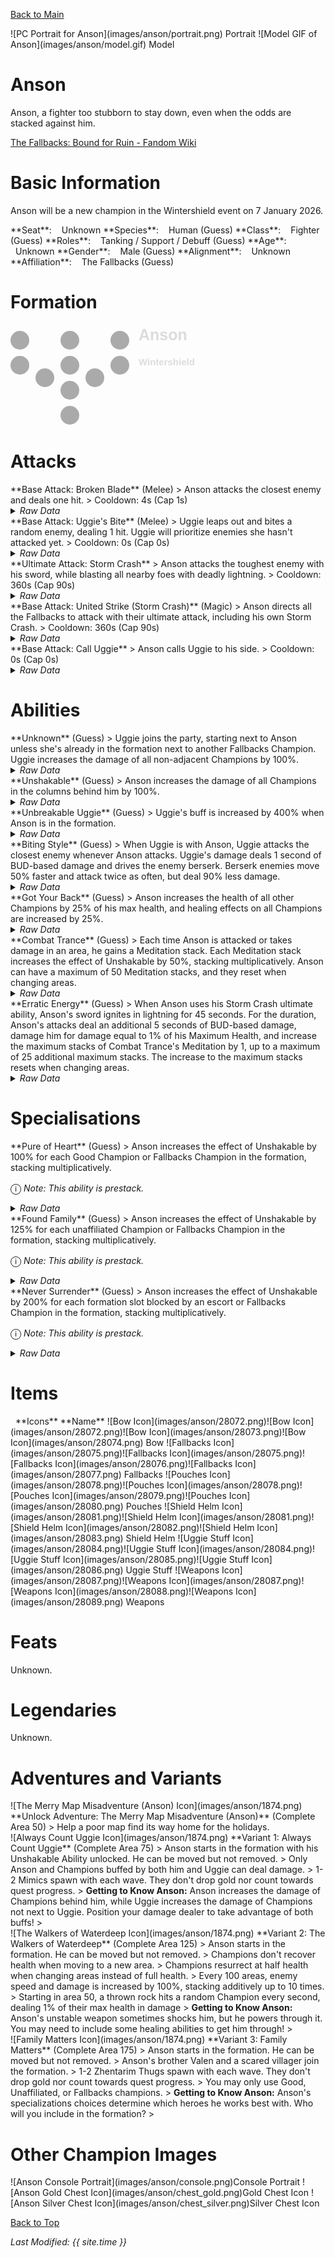 [Back to Main](index.md)

<span class="championPortraitsRow">
    <span class="championPortraitsColumn">
        <span class="championPortraitsImage">
            ![PC Portrait for Anson](images/anson/portrait.png)
        </span>
        <span>
            Portrait
        </span>
    </span>
    <span class="championPortraitsColumn">
        <span class="championPortraitsImage">
            ![Model GIF of Anson](images/anson/model.gif)
        </span>
        <span>
            Model
        </span>
    </span>
</span>

# Anson

Anson, a fighter too stubborn to stay down, even when the odds are stacked against him.

[The Fallbacks: Bound for Ruin - Fandom Wiki](https://forgottenrealms.fandom.com/wiki/The_Fallbacks:_Bound_for_Ruin)

# Basic Information

Anson will be a new champion in the Wintershield event on 7 January 2026.

<span class="champStatsTableColumn">
    <span class="champStatsTableRow">
        <span class="champStatsTableInfoHeader">
            <span style="margin-right:4px;">**Seat**:</span>
        </span>
        <span class="champStatsTableInfoSmall">
            <span style="margin-left:8px;">Unknown</span>
        </span>
    </span>
    <span class="champStatsTableRow">
        <span class="champStatsTableInfoHeader">
            <span style="margin-right:4px;">**Species**:</span>
        </span>
        <span class="champStatsTableInfoSmall">
            <span style="margin-left:8px;">Human (Guess)</span>
        </span>
    </span>
    <span class="champStatsTableRow">
        <span class="champStatsTableInfoHeader">
            <span style="margin-right:4px;">**Class**:</span>
        </span>
        <span class="champStatsTableInfoSmall">
            <span style="margin-left:8px;">Fighter (Guess)</span>
        </span>
    </span>
    <span class="champStatsTableRow">
        <span class="champStatsTableInfoHeader">
            <span style="margin-right:4px;">**Roles**:</span>
        </span>
        <span class="champStatsTableInfoSmall">
            <span style="margin-left:8px;">Tanking / Support / Debuff (Guess)</span>
        </span>
    </span>
    <span class="champStatsTableRow">
        <span class="champStatsTableInfoHeader">
            <span style="margin-right:4px;">**Age**:</span>
        </span>
        <span class="champStatsTableInfoSmall">
            <span style="margin-left:8px;">Unknown</span>
        </span>
    </span>
    <span class="champStatsTableRow">
        <span class="champStatsTableInfoHeader">
            <span style="margin-right:4px;">**Gender**:</span>
        </span>
        <span class="champStatsTableInfoSmall">
            <span style="margin-left:8px;">Male (Guess)</span>
        </span>
    </span>
    <span class="champStatsTableRow">
        <span class="champStatsTableInfoHeader">
            <span style="margin-right:4px;">**Alignment**:</span>
        </span>
        <span class="champStatsTableInfoSmall">
            <span style="margin-left:8px;">Unknown</span>
        </span>
    </span>
    <span class="champStatsTableRow">
        <span class="champStatsTableInfoHeader">
            <span style="margin-right:4px;">**Affiliation**:</span>
        </span>
        <span class="champStatsTableInfoSmall">
            <span style="margin-left:8px;">The Fallbacks (Guess)</span>
        </span>
    </span>
</span>

# Formation

<span class="formationBorder">
    <svg xmlns="http://www.w3.org/2000/svg" id="Anson" fill="#aaa" data-formationName="Anson" data-campaignName="Wintershield" width="299" height="160"><circle cx="175" cy="25" r="15"/><circle cx="175" cy="65" r="15"/><circle cx="135" cy="85" r="15"/><circle cx="95" cy="25" r="15"/><circle cx="95" cy="65" r="15"/><circle cx="95" cy="105" r="15"/><circle cx="95" cy="145" r="15"/><circle cx="55" cy="85" r="15"/><circle cx="15" cy="25" r="15"/><circle cx="15" cy="65" r="15"/><text x="205" y="25" fill="#dcdcdc" font-size="25" font-family="Arial" font-weight="bold">Anson</text><text x="205" y="65" fill="#dcdcdc" font-size="15" font-family="Arial" font-weight="bold">Wintershield</text></svg>
</span>

# Attacks

<div markdown="1" class="abilityBorder"><div markdown="1" class="abilityBorderInner">
**Base Attack: Broken Blade** (Melee)
> Anson attacks the closest enemy and deals one hit.  
> Cooldown: 4s (Cap 1s)
<details><summary><em>Raw Data</em></summary>
<p>
<pre>
{
    "id": 924,
    "name": "Broken Blade",
    "description": "Anson attacks the closest enemy, dealing 1 hit.",
    "long_description": "Anson attacks the closest enemy and deals one hit.",
    "graphic_id": 0,
    "target": "front",
    "num_targets": 1,
    "aoe_radius": 0,
    "damage_modifier": 1,
    "cooldown": 4,
    "animations": [
        {
            "type": "melee_attack",
            "damage_frame": 2
        }
    ],
    "tags": [
        "melee"
    ],
    "damage_types": [
        "melee"
    ]
}
</pre>
</p>
</details>
</div></div>

<div markdown="1" class="abilityBorder"><div markdown="1" class="abilityBorderInner">
**Base Attack: Uggie's Bite** (Melee)
> Uggie leaps out and bites a random enemy, dealing 1 hit. Uggie will prioritize enemies she hasn't attacked yet.  
> Cooldown: 0s (Cap 0s)
<details><summary><em>Raw Data</em></summary>
<p>
<pre>
{
    "id": 928,
    "name": "Uggie's Bite",
    "description": "Uggie protects her persons by biting a scary monster.",
    "long_description": "Uggie leaps out and bites a random enemy, dealing 1 hit. Uggie will prioritize enemies she hasn't attacked yet.",
    "graphic_id": 0,
    "target": "front",
    "num_targets": 1,
    "aoe_radius": 0,
    "damage_modifier": 1,
    "cooldown": 0,
    "animations": [
        {
            "type": "melee_attack",
            "damage_frame": 3
        }
    ],
    "tags": [
        "melee",
        "ignore_cooldown_override"
    ],
    "damage_types": [
        "melee"
    ]
}
</pre>
</p>
</details>
</div></div>

<div markdown="1" class="abilityBorder"><div markdown="1" class="abilityBorderInner">
**Ultimate Attack: Storm Crash**
> Anson attacks the toughest enemy with his sword, while blasting all nearby foes with deadly lightning.  
> Cooldown: 360s (Cap 90s)
<details><summary><em>Raw Data</em></summary>
<p>
<pre>
{
    "id": 927,
    "name": "Storm Crash",
    "description": "Anson attacks the toughest enemy and creates a blast of deadly lightning.",
    "long_description": "Anson attacks the toughest enemy with his sword, while blasting all nearby foes with deadly lightning.",
    "graphic_id": 28061,
    "target": "highest_health",
    "num_targets": 1,
    "aoe_radius": 0,
    "damage_modifier": 0.03,
    "cooldown": 360,
    "animations": [
        {
            "type": "ultimate_attack",
            "ultimate": "anson"
        }
    ],
    "tags": [
        "magic",
        "ultimate"
    ],
    "damage_types": [
        "magic"
    ]
}
</pre>
</p>
</details>
</div></div>

<div markdown="1" class="abilityBorder"><div markdown="1" class="abilityBorderInner">
**Base Attack: United Strike (Storm Crash)** (Magic)
> Anson directs all the Fallbacks to attack with their ultimate attack, including his own Storm Crash.  
> Cooldown: 360s (Cap 90s)
<details><summary><em>Raw Data</em></summary>
<p>
<pre>
{
    "id": 926,
    "name": "United Strike (Storm Crash)",
    "description": "Anson directs all the Fallbacks to make their ultimate attack.",
    "long_description": "Anson directs all the Fallbacks to attack with their ultimate attack, including his own Storm Crash.",
    "graphic_id": 26833,
    "target": "none",
    "num_targets": 0,
    "aoe_radius": 0,
    "damage_modifier": 0.03,
    "cooldown": 360,
    "animations": [
        {
            "type": "united_strike_ultimate"
        }
    ],
    "tags": [
        "magic"
    ],
    "damage_types": [
        "magic"
    ]
}
</pre>
</p>
</details>
</div></div>

<div markdown="1" class="abilityBorder"><div markdown="1" class="abilityBorderInner">
**Base Attack: Call Uggie**
> Anson calls Uggie to his side.  
> Cooldown: 0s (Cap 0s)
<details><summary><em>Raw Data</em></summary>
<p>
<pre>
{
    "id": 925,
    "name": "Call Uggie",
    "description": "Anson calls Uggie to his side.",
    "long_description": "Anson calls Uggie to his side.",
    "graphic_id": 27100,
    "target": "none",
    "num_targets": 0,
    "aoe_radius": 0,
    "damage_modifier": 1,
    "cooldown": 0,
    "animations": [
        {
            "type": "call_uggie_ultimate",
            "no_damage_display": true
        }
    ],
    "tags": [
        "ignore_familiar",
        "ignore_cooldown_override"
    ],
    "damage_types": []
}
</pre>
</p>
</details>
</div></div>

# Abilities

<div markdown="1" class="abilityBorder"><div markdown="1" class="abilityBorderInner">
**Unknown** (Guess)
> Uggie joins the party, starting next to Anson unless she's already in the formation next to another Fallbacks Champion. Uggie increases the damage of all non-adjacent Champions by 100%.
<details><summary><em>Raw Data</em></summary>
<p>
<pre>
{
    "id": 2546,
    "flavour_text": "",
    "description": {
        "desc": "Uggie joins the party, starting next to Anson unless she's already in the formation next to another Fallbacks Champion. Uggie increases the damage of all non-adjacent Champions by $amount%."
    },
    "effect_keys": [
        {
            "effect_string": "uggie_handler,100",
            "off_when_benched": true,
            "uggie_roaming_disable_index": 1,
            "post_united_strike_effect_indices": [
                2
            ],
            "uggie_priority": 4,
            "uggie_buff_effect_id": 2366,
            "call_uggie_ult_id": 925,
            "united_strike_ult_id": 926,
            "use_computed_amount_for_description": true,
            "attack_id": 928
        },
        {
            "effect_string": "disallow_roaming_familiar_ult_trigger",
            "apply_manually": true
        },
        {
            "effect_string": "buff_ultimate,100",
            "apply_manually": true,
            "targets": [
                "all"
            ],
            "filter_targets": [
                {
                    "type": "hero_expr",
                    "hero_expr": "HasTag(`fallbacks`)"
                }
            ]
        }
    ],
    "requirements": "",
    "graphic_id": 27103,
    "large_graphic_id": 27103,
    "properties": {
        "is_formation_ability": true,
        "show_incoming": false,
        "owner_use_outgoing_description": true,
        "indexed_effect_properties": true,
        "per_effect_index_bonuses": true,
        "default_bonus_index": 0,
        "retain_on_slot_changed": true
    }
}
</pre>
</p>
</details>
</div></div>

<div markdown="1" class="abilityBorder"><div markdown="1" class="abilityBorderInner">
**Unshakable** (Guess)
> Anson increases the damage of all Champions in the columns behind him by 100%.
<details><summary><em>Raw Data</em></summary>
<p>
<pre>
{
    "id": 2547,
    "flavour_text": "",
    "description": {
        "desc": "Anson increases the damage of all Champions in the columns behind him by $(amount)%."
    },
    "effect_keys": [
        {
            "off_when_benched": true,
            "effect_string": "hero_dps_multiplier_mult,100",
            "targets": [
                "behind"
            ],
            "amount_updated_listeners": [
                "slot_changed",
                "hero_tags_changed",
                "feat_changed"
            ]
        },
        {
            "effect_string": "do_nothing_unshakable",
            "off_when_benched": true,
            "targets": [
                "behind"
            ],
            "skip_effect_key_desc": true
        }
    ],
    "requirements": "",
    "graphic_id": 28050,
    "large_graphic_id": 28044,
    "properties": {
        "is_formation_ability": true,
        "owner_use_outgoing_description": true
    }
}
</pre>
</p>
</details>
</div></div>

<div markdown="1" class="abilityBorder"><div markdown="1" class="abilityBorderInner">
**Unbreakable Uggie** (Guess)
> Uggie's buff is increased by 400% when Anson is in the formation.
<details><summary><em>Raw Data</em></summary>
<p>
<pre>
{
    "id": 2548,
    "flavour_text": "",
    "description": {
        "desc": "Uggie's buff is increased by $amount% when Anson is in the formation."
    },
    "effect_keys": [
        {
            "effect_string": "unleash_uggie_contribution,400",
            "off_when_benched": true
        }
    ],
    "requirements": "",
    "graphic_id": 28049,
    "large_graphic_id": 28043,
    "properties": {
        "is_formation_ability": true,
        "owner_use_outgoing_description": true,
        "indexed_effect_properties": true,
        "per_effect_index_bonuses": true,
        "default_bonus_index": 0
    }
}
</pre>
</p>
</details>
</div></div>

<div markdown="1" class="abilityBorder"><div markdown="1" class="abilityBorderInner">
**Biting Style** (Guess)
> When Uggie is with Anson, Uggie attacks the closest enemy whenever Anson attacks. Uggie's damage deals 1 second of BUD-based damage and drives the enemy berserk. Berserk enemies move 50% faster and attack twice as often, but deal 90% less damage.
<details><summary><em>Raw Data</em></summary>
<p>
<pre>
{
    "id": 2549,
    "flavour_text": "",
    "description": {
        "desc": "When Uggie is with Anson, Uggie attacks the closest enemy whenever Anson attacks. Uggie's damage deals 1 second of BUD-based damage and drives the enemy berserk. Berserk enemies move 50% faster and attack twice as often, but deal 90% less damage."
    },
    "effect_keys": [
        {
            "effect_string": "uggie_attack_handler,1",
            "off_when_benched": true,
            "uggie_attack_on_start": true
        },
        {
            "effect_string": "uggie_inflict_berserk",
            "off_when_benched": true,
            "debuff_before_damage": true,
            "debuffing_attack_ids": [
                928
            ],
            "debuff_effects": [
                {
                    "effect_string": "effect_def,2472"
                }
            ]
        }
    ],
    "requirements": "",
    "graphic_id": 28045,
    "large_graphic_id": 28039,
    "properties": {
        "is_formation_ability": true,
        "owner_use_outgoing_description": true
    }
}
</pre>
</p>
</details>
</div></div>

<div markdown="1" class="abilityBorder"><div markdown="1" class="abilityBorderInner">
**Got Your Back** (Guess)
> Anson increases the health of all other Champions by 25% of his max health, and healing effects on all Champions are increased by 25%.
<details><summary><em>Raw Data</em></summary>
<p>
<pre>
{
    "id": 2550,
    "flavour_text": "",
    "description": {
        "desc": "Anson increases the health of all other Champions by $amount% of his max health, and healing effects on all Champions are increased by $amount___2%."
    },
    "effect_keys": [
        {
            "effect_string": "increase_health_by_source_percent,25",
            "targets": [
                "other"
            ],
            "off_when_benched": true
        },
        {
            "effect_string": "healing_add_mult,25",
            "off_when_benched": true,
            "targets": [
                "all"
            ]
        }
    ],
    "requirements": "",
    "graphic_id": 28048,
    "large_graphic_id": 28042,
    "properties": {
        "is_formation_ability": true,
        "owner_use_outgoing_description": true,
        "indexed_effect_properties": true,
        "per_effect_index_bonuses": true,
        "default_bonus_index": 0
    }
}
</pre>
</p>
</details>
</div></div>

<div markdown="1" class="abilityBorder"><div markdown="1" class="abilityBorderInner">
**Combat Trance** (Guess)
> Each time Anson is attacked or takes damage in an area, he gains a Meditation stack. Each Meditation stack increases the effect of Unshakable by 50%, stacking multiplicatively. Anson can have a maximum of 50 Meditation stacks, and they reset when changing areas.
<details><summary><em>Raw Data</em></summary>
<p>
<pre>
{
    "id": 2551,
    "flavour_text": "",
    "description": {
        "desc": "Each time Anson is attacked or takes damage in an area, he gains a Meditation stack. Each Meditation stack increases the effect of Unshakable by $amount%, stacking multiplicatively. Anson can have a maximum of $(anson_meditation_max_stacks) Meditation stacks, and they reset when changing areas."
    },
    "effect_keys": [
        {
            "effect_string": "pre_stack,50"
        },
        {
            "effect_string": "buff_upgrade,0,18468",
            "amount_expr": "upgrade_amount(18472,0)",
            "stacks_on_trigger": "will_stack_manually",
            "stacks_multiply": true,
            "show_bonus": true
        },
        {
            "effect_string": "anson_combat_trance",
            "buff_effect_key_index": 1,
            "base_max_stacks": 75,
            "stacks_per_damage": 1
        }
    ],
    "requirements": "",
    "graphic_id": 28046,
    "large_graphic_id": 28040,
    "properties": {
        "is_formation_ability": true,
        "owner_use_outgoing_description": true,
        "indexed_effect_properties": true,
        "per_effect_index_bonuses": true,
        "default_bonus_index": 1
    }
}
</pre>
</p>
</details>
</div></div>

<div markdown="1" class="abilityBorder"><div markdown="1" class="abilityBorderInner">
**Erratic Energy** (Guess)
> When Anson uses his Storm Crash ultimate ability, Anson's sword ignites in lightning for 45 seconds. For the duration, Anson's attacks deal an additional 5 seconds of BUD-based damage, damage him for damage equal to 1% of his Maximum Health, and increase the maximum stacks of Combat Trance's Meditation by 1, up to a maximum of 25 additional maximum stacks. The increase to the maximum stacks resets when changing areas.
<details><summary><em>Raw Data</em></summary>
<p>
<pre>
{
    "id": 2552,
    "flavour_text": "",
    "description": {
        "desc": "When Anson uses his Storm Crash ultimate ability, Anson's sword ignites in lightning for 45 seconds. For the duration, Anson's attacks deal an additional 5 seconds of BUD-based damage, damage him for damage equal to 1% of his Maximum Health, and increase the maximum stacks of Combat Trance's Meditation by 1, up to a maximum of 25 additional maximum stacks. The increase to the maximum stacks resets when changing areas."
    },
    "effect_keys": [
        {
            "effect_string": "anson_erratic_energy",
            "duration": 45,
            "seconds_of_bud": 5,
            "damage_percent": 1,
            "buff_indicies": [
                1,
                2
            ],
            "attack_ids": [
                924,
                927
            ]
        },
        {
            "effect_string": "animation_synced_overlay,28091",
            "apply_manually": true
        },
        {
            "effect_string": "add_max_combat_trance_stacks,1",
            "stacks_on_trigger": "will_stack_manually",
            "max_stacks": 25,
            "stacks_multiply": false,
            "show_bonus": true,
            "apply_manually": true
        }
    ],
    "requirements": "",
    "graphic_id": 28047,
    "large_graphic_id": 28041,
    "properties": {
        "is_formation_ability": true,
        "owner_use_outgoing_description": true
    }
}
</pre>
</p>
</details>
</div></div>

# Specialisations

<div markdown="1" class="abilityBorder"><div markdown="1" class="abilityBorderInner">
**Pure of Heart** (Guess)
> Anson increases the effect of Unshakable by 100% for each Good Champion or Fallbacks Champion in the formation, stacking multiplicatively.

<span style="font-size:1.2em;">ⓘ</span> *Note: This ability is prestack.*
<details><summary><em>Raw Data</em></summary>
<p>
<pre>
{
    "id": 2553,
    "flavour_text": "",
    "description": {
        "desc": "Anson increases the effect of Unshakable by $(amount)% for each Good Champion or Fallbacks Champion in the formation, stacking multiplicatively."
    },
    "effect_keys": [
        {
            "effect_string": "pre_stack,100",
            "skip_effect_key_desc": true
        },
        {
            "effect_string": "buff_upgrade,0,18468",
            "off_when_benched": true,
            "stack_func": "per_hero_attribute",
            "per_hero_expr": "HasTag(`good`) || HasTag(`fallbacks`)",
            "amount_func": "mult",
            "amount_expr": "upgrade_amount(18474,0)",
            "amount_updated_listeners": [
                "slot_changed",
                "upgrade_unlocked",
                "feat_changed",
                "loot_changed"
            ],
            "show_bonus": true
        }
    ],
    "requirements": "",
    "graphic_id": 28057,
    "large_graphic_id": 28057,
    "properties": {
        "is_formation_ability": true,
        "owner_use_outgoing_description": true,
        "indexed_effect_properties": true,
        "per_effect_index_bonuses": true,
        "default_bonus_index": 0,
        "spec_option_post_apply_info": "Good or Fallback Champions: $num_stacks___2"
    }
}
</pre>
</p>
</details>
</div></div>

<div markdown="1" class="abilityBorder"><div markdown="1" class="abilityBorderInner">
**Found Family** (Guess)
> Anson increases the effect of Unshakable by 125% for each unaffiliated Champion or Fallbacks Champion in the formation, stacking multiplicatively.

<span style="font-size:1.2em;">ⓘ</span> *Note: This ability is prestack.*
<details><summary><em>Raw Data</em></summary>
<p>
<pre>
{
    "id": 2554,
    "flavour_text": "",
    "description": {
        "desc": "Anson increases the effect of Unshakable by $(amount)% for each unaffiliated Champion or Fallbacks Champion in the formation, stacking multiplicatively."
    },
    "effect_keys": [
        {
            "effect_string": "pre_stack,125",
            "skip_effect_key_desc": true
        },
        {
            "effect_string": "buff_upgrade,0,18468",
            "off_when_benched": true,
            "stack_func": "per_hero_attribute",
            "per_hero_expr": "HasTag(`unaffiliated`) || HasTag(`fallbacks`)",
            "amount_func": "mult",
            "amount_expr": "upgrade_amount(18475,0)",
            "amount_updated_listeners": [
                "slot_changed",
                "upgrade_unlocked",
                "feat_changed",
                "loot_changed"
            ],
            "show_bonus": true
        }
    ],
    "requirements": "",
    "graphic_id": 28055,
    "large_graphic_id": 28055,
    "properties": {
        "is_formation_ability": true,
        "owner_use_outgoing_description": true,
        "indexed_effect_properties": true,
        "per_effect_index_bonuses": true,
        "default_bonus_index": 0,
        "spec_option_post_apply_info": "Unaffiliated or Fallback Champions: $num_stacks___2"
    }
}
</pre>
</p>
</details>
</div></div>

<div markdown="1" class="abilityBorder"><div markdown="1" class="abilityBorderInner">
**Never Surrender** (Guess)
> Anson increases the effect of Unshakable by 200% for each formation slot blocked by an escort or Fallbacks Champion in the formation, stacking multiplicatively.

<span style="font-size:1.2em;">ⓘ</span> *Note: This ability is prestack.*
<details><summary><em>Raw Data</em></summary>
<p>
<pre>
{
    "id": 2555,
    "flavour_text": "",
    "description": {
        "desc": "Anson increases the effect of Unshakable by $(amount)% for each formation slot blocked by an escort or Fallbacks Champion in the formation, stacking multiplicatively."
    },
    "effect_keys": [
        {
            "effect_string": "pre_stack,200",
            "skip_effect_key_desc": true
        },
        {
            "effect_string": "buff_upgrade,0,18468",
            "off_when_benched": true,
            "stack_func": "per_crusader",
            "stack_func_data": {
                "include_escorts": true,
                "target_filters_or": [
                    {
                        "type": "escort"
                    },
                    {
                        "type": "tags",
                        "tags": "fallbacks"
                    }
                ]
            },
            "amount_func": "mult",
            "amount_expr": "upgrade_amount(18476,0)",
            "amount_updated_listeners": [
                "slot_changed",
                "upgrade_unlocked",
                "feat_changed",
                "loot_changed"
            ],
            "show_bonus": true
        }
    ],
    "requirements": "",
    "graphic_id": 28056,
    "large_graphic_id": 28056,
    "properties": {
        "is_formation_ability": true,
        "owner_use_outgoing_description": true,
        "indexed_effect_properties": true,
        "per_effect_index_bonuses": true,
        "default_bonus_index": 0,
        "spec_option_post_apply_info": "Escorts or Fallback Champions: $num_stacks___2"
    }
}
</pre>
</p>
</details>
</div></div>

# Items

<span class="itemTableColumn">
    <span class="itemTableRowHeader">
        <span class="itemTableIcon" style="justify-content:flex-start">
            <span style="margin-left:8px;">**Icons**</span>
        </span>
        <span class="itemTableNameSmall">
            **Name**
        </span>
    </span>
    <span class="itemTableRow">
        <span class="itemTableIcon">
            <span class="itemTableIcon1">![Bow Icon](images/anson/28072.png)</span><span class="itemTableIcon2">![Bow Icon](images/anson/28072.png)</span><span class="itemTableIcon3">![Bow Icon](images/anson/28073.png)</span><span class="itemTableIcon4">![Bow Icon](images/anson/28074.png)</span>
        </span>
        <span class="itemTableNameSmall">
            Bow
        </span>
    </span>
    <span class="itemTableRow">
        <span class="itemTableIcon">
            <span class="itemTableIcon1">![Fallbacks Icon](images/anson/28075.png)</span><span class="itemTableIcon2">![Fallbacks Icon](images/anson/28075.png)</span><span class="itemTableIcon3">![Fallbacks Icon](images/anson/28076.png)</span><span class="itemTableIcon4">![Fallbacks Icon](images/anson/28077.png)</span>
        </span>
        <span class="itemTableNameSmall">
            Fallbacks
        </span>
    </span>
    <span class="itemTableRow">
        <span class="itemTableIcon">
            <span class="itemTableIcon1">![Pouches Icon](images/anson/28078.png)</span><span class="itemTableIcon2">![Pouches Icon](images/anson/28078.png)</span><span class="itemTableIcon3">![Pouches Icon](images/anson/28079.png)</span><span class="itemTableIcon4">![Pouches Icon](images/anson/28080.png)</span>
        </span>
        <span class="itemTableNameSmall">
            Pouches
        </span>
    </span>
    <span class="itemTableRow">
        <span class="itemTableIcon">
            <span class="itemTableIcon1">![Shield Helm Icon](images/anson/28081.png)</span><span class="itemTableIcon2">![Shield Helm Icon](images/anson/28081.png)</span><span class="itemTableIcon3">![Shield Helm Icon](images/anson/28082.png)</span><span class="itemTableIcon4">![Shield Helm Icon](images/anson/28083.png)</span>
        </span>
        <span class="itemTableNameSmall">
            Shield Helm
        </span>
    </span>
    <span class="itemTableRow">
        <span class="itemTableIcon">
            <span class="itemTableIcon1">![Uggie Stuff Icon](images/anson/28084.png)</span><span class="itemTableIcon2">![Uggie Stuff Icon](images/anson/28084.png)</span><span class="itemTableIcon3">![Uggie Stuff Icon](images/anson/28085.png)</span><span class="itemTableIcon4">![Uggie Stuff Icon](images/anson/28086.png)</span>
        </span>
        <span class="itemTableNameSmall">
            Uggie Stuff
        </span>
    </span>
    <span class="itemTableRow">
        <span class="itemTableIcon">
            <span class="itemTableIcon1">![Weapons Icon](images/anson/28087.png)</span><span class="itemTableIcon2">![Weapons Icon](images/anson/28087.png)</span><span class="itemTableIcon3">![Weapons Icon](images/anson/28088.png)</span><span class="itemTableIcon4">![Weapons Icon](images/anson/28089.png)</span>
        </span>
        <span class="itemTableNameSmall">
            Weapons
        </span>
    </span>
</span>

# Feats

Unknown.

# Legendaries

Unknown.

# Adventures and Variants

<div markdown="1" class="abilityBorder"><div markdown="1" class="abilityBorderInner">
![The Merry Map Misadventure (Anson) Icon](images/anson/1874.png) **Unlock Adventure: The Merry Map Misadventure (Anson)** (Complete Area 50)
> Help a poor map find its way home for the holidays.
</div></div>
<div markdown="1" class="abilityBorder"><div markdown="1" class="abilityBorderInner">
![Always Count Uggie Icon](images/anson/1874.png) **Variant 1: Always Count Uggie** (Complete Area 75)
> Anson starts in the formation with his Unshakable Ability unlocked. He can be moved but not removed.  
> Only Anson and Champions buffed by both him and Uggie can deal damage.  
> 1-2 Mimics spawn with each wave. They don't drop gold nor count towards quest progress.  
> <b>Getting to Know Anson:</b> Anson increases the damage of Champions behind him, while Uggie increases the damage of Champions not next to Uggie. Position your damage dealer to take advantage of both buffs!  
> 
</div></div>
<div markdown="1" class="abilityBorder"><div markdown="1" class="abilityBorderInner">
![The Walkers of Waterdeep Icon](images/anson/1874.png) **Variant 2: The Walkers of Waterdeep** (Complete Area 125)
> Anson starts in the formation. He can be moved but not removed.  
> Champions don't recover health when moving to a new area.   
> Champions resurrect at half health when changing areas instead of full health.  
> Every 100 areas, enemy speed and damage is increased by 100%, stacking additively up to 10 times.  
> Starting in area 50, a thrown rock hits a random Champion every second, dealing 1% of their max health in damage  
> <b>Getting to Know Anson:</b> Anson's unstable weapon sometimes shocks him, but he powers through it. You may need to include some healing abilities to get him through!  
> 
</div></div>
<div markdown="1" class="abilityBorder"><div markdown="1" class="abilityBorderInner">
![Family Matters Icon](images/anson/1874.png) **Variant 3: Family Matters** (Complete Area 175)
> Anson starts in the formation. He can be moved but not removed.  
> Anson's brother Valen and a scared villager join the formation.  
> 1-2 Zhentarim Thugs spawn with each wave. They don't drop gold nor count towards quest progress.  
> You may only use Good, Unaffiliated, or Fallbacks champions.  
> <b>Getting to Know Anson:</b> Anson's specializations choices determine which heroes he works best with. Who will you include in the formation?  
> 
</div></div>

# Other Champion Images

<span class="championImagesColumn">
    <span class="championImagesRow">
        <span class="championImagesPortrait">
            ![Anson Console Portrait](images/anson/console.png)Console Portrait
        </span>
    </span>
    <span class="championImagesRow">
        <span class="championImagesChests">
            ![Anson Gold Chest Icon](images/anson/chest_gold.png)Gold Chest Icon
        </span>
        <span class="championImagesChests">
            ![Anson Silver Chest Icon](images/anson/chest_silver.png)Silver Chest Icon
        </span>
    </span>
</span>

[Back to Top](#top)

*Last Modified: {{ site.time }}*